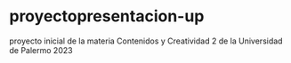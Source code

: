 # proyectopresentacion-up
proyecto inicial de la materia Contenidos y Creatividad 2 de la Universidad de Palermo 2023 
